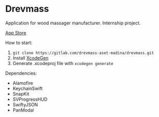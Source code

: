 # Drevmass
Application for wood massager manufacturer.
Internship project.

[App Store](https://apps.apple.com/kz/app/drevmass/id6450933706)

How to start:
1. ```git clone https://gitlab.com/drevmass-aset-madina/drevmass.git```
2. Install [XcodeGen](https://github.com/yonaskolb/XcodeGen)
3. Generate .xcodeproj file with ```xcodegen generate```

Dependencies:
 - Alamofire
 - KeychainSwift
 - SnapKit
 - SVProgressHUD
 - SwiftyJSON
 - PanModal

